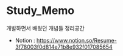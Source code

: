 # Study_Memo
개발하면서 배웠던 개념들 정리공간
+ Notion : https://www.notion.so/Resume-3f78003f0d814e71b8e932f017085654
